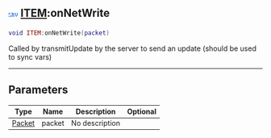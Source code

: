 ## ![server](../../.gitbook/assets/server.png) [ITEM](./readme/item.md):onNetWrite

```lua
void ITEM:onNetWrite(packet)
```

Called by transmitUpdate by the server to send an update (should be used to sync vars)

------
## Parameters

| Type   | Name | Description | Optional |
| ------ | ---- | ----------- | -------: |
| [Packet](./readme/packet.md) | packet | No description |  |

